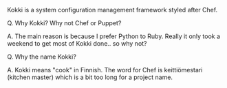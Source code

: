
Kokki is a system configuration management framework styled after Chef.

Q. Why Kokki? Why not Chef or Puppet?

A. The main reason is because I prefer Python to Ruby. Really it only took a weekend to get most of Kokki done.. so why not?

Q. Why the name Kokki?

A. Kokki means "cook" in Finnish. The word for Chef is keittiömestari (kitchen master) which is a bit too long for a project name.
